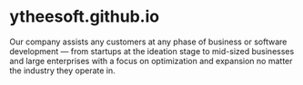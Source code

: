 # ytheesoft.github.io
Our company assists any customers at any phase of business or software development — from startups at the ideation stage to mid-sized businesses and large enterprises with a focus on optimization and expansion no matter the industry they operate in.
